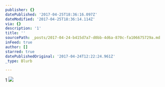 ```yaml
---
publisher: {}
datePublished: '2017-04-25T18:36:16.097Z'
dateModified: '2017-04-25T18:36:14.114Z'
via: {}
description: '1'
title: ''
sourcePath: _posts/2017-04-24-b415d7a7-d0bb-4d6a-870c-fa106675729a.md
inFeed: true
author: []
starred: true
datePublishedOriginal: '2017-04-24T12:22:24.961Z'
_type: Blurb

---
```

1
![](https://the-grid-user-content.s3-us-west-2.amazonaws.com/46de4ccd-cbd0-4e15-b7ee-c11619575cf4.jpg)